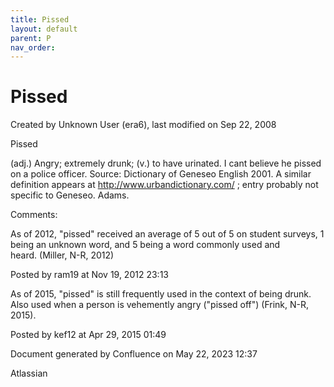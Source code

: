 ```yaml
---
title: Pissed
layout: default
parent: P
nav_order:
---
```


# Pissed

Created by  Unknown User (era6), last modified on Sep 22, 2008

Pissed

(adj.) Angry; extremely drunk; (v.) to have urinated. I cant believe he pissed on a police officer. Source: Dictionary of Geneseo English 2001. A similar definition appears at http://www.urbandictionary.com/ ; entry probably not specific to Geneseo. Adams.

Comments:

As of 2012, &quot;pissed&quot; received an average of 5 out of 5 on student surveys, 1 being an unknown word, and 5 being a word commonly used and heard. (Miller, N-R, 2012)

Posted by ram19 at Nov 19, 2012 23:13

As of 2015, &quot;pissed&quot; is still frequently used in the context of being drunk. Also used when a person is vehemently angry (&quot;pissed off&quot;) (Frink, N-R, 2015).

Posted by kef12 at Apr 29, 2015 01:49

Document generated by Confluence on May 22, 2023 12:37

Atlassian
